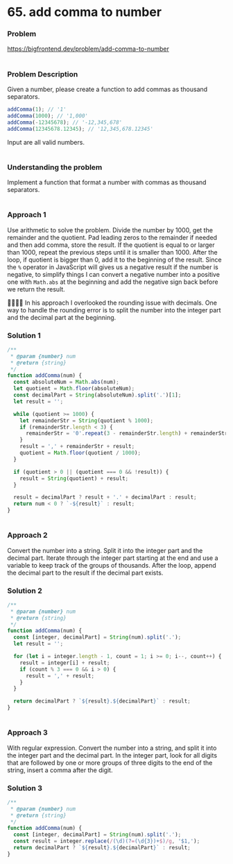 # 65. add comma to number

### Problem

https://bigfrontend.dev/problem/add-comma-to-number

#

### Problem Description

Given a number, please create a function to add commas as thousand separators.

```js
addComma(1); // '1'
addComma(1000); // '1,000'
addComma(-12345678); // '-12,345,678'
addComma(12345678.12345); // '12,345,678.12345'
```

Input are all valid numbers.

#

### Understanding the problem

Implement a function that format a number with commas as thousand separators.

#

### Approach 1

Use arithmetic to solve the problem. Divide the number by 1000, get the remainder and the quotient. Pad leading zeros to the remainder if needed and then add comma, store the result. If the quotient is equal to or larger than 1000, repeat the previous steps until it is smaller than 1000. After the loop, if quotient is bigger than 0, add it to the beginning of the result.
Since the `%` operator in JavaScript will gives us a negative result if the number is negative, to simplify things I can convert a negative number into a positive one with `Math.abs` at the beginning and add the negative sign back before we return the result.

🙋‍♀️🙋‍♂️ In his approach I overlooked the rounding issue with decimals. One way to handle the rounding error is to split the number into the integer part and the decimal part at the beginning.

### Solution 1

```js
/**
 * @param {number} num
 * @return {string}
 */
function addComma(num) {
  const absoluteNum = Math.abs(num);
  let quotient = Math.floor(absoluteNum);
  const decimalPart = String(absoluteNum).split('.')[1];
  let result = '';

  while (quotient >= 1000) {
    let remainderStr = String(quotient % 1000);
    if (remainderStr.length < 3) {
      remainderStr = '0'.repeat(3 - remainderStr.length) + remainderStr;
    }
    result = ',' + remainderStr + result;
    quotient = Math.floor(quotient / 1000);
  }

  if (quotient > 0 || (quotient === 0 && !result)) {
    result = String(quotient) + result;
  }

  result = decimalPart ? result + '.' + decimalPart : result;
  return num < 0 ? `-${result}` : result;
}
```

#

### Approach 2

Convert the number into a string. Split it into the integer part and the decimal part. Iterate through the integer part starting at the end and use a variable to keep track of the groups of thousands. After the loop, append the decimal part to the result if the decimal part exists.

### Solution 2

```js
/**
 * @param {number} num
 * @return {string}
 */
function addComma(num) {
  const [integer, decimalPart] = String(num).split('.');
  let result = '';

  for (let i = integer.length - 1, count = 1; i >= 0; i--, count++) {
    result = integer[i] + result;
    if (count % 3 === 0 && i > 0) {
      result = ',' + result;
    }
  }

  return decimalPart ? `${result}.${decimalPart}` : result;
}
```

#

### Approach 3

With regular expression. Convert the number into a string, and split it into the integer part and the decimal part. In the integer part, look for all digits that are followed by one or more groups of three digits to the end of the string, insert a comma after the digit.

### Solution 3

```js
/**
 * @param {number} num
 * @return {string}
 */
function addComma(num) {
  const [integer, decimalPart] = String(num).split('.');
  const result = integer.replace(/(\d)(?=(\d{3})+$)/g, '$1,');
  return decimalPart ? `${result}.${decimalPart}` : result;
}
```
